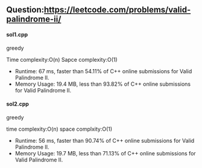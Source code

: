 ## Question:https://leetcode.com/problems/valid-palindrome-ii/

#### sol1.cpp
greedy

Time complexity:O(n)
Sapce complexity:O(1)

* Runtime: 67 ms, faster than 54.11% of C++ online submissions for Valid Palindrome II.
* Memory Usage: 19.4 MB, less than 93.82% of C++ online submissions for Valid Palindrome II.

#### sol2.cpp
greedy
 
time complexity:O(n)
space complxity:O(1)

* Runtime: 56 ms, faster than 90.74% of C++ online submissions for Valid Palindrome II.
* Memory Usage: 19.7 MB, less than 71.13% of C++ online submissions for Valid Palindrome II.
